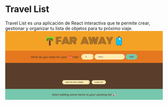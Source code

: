 # Travel List
Travel List es una aplicación de React interactiva que te permite crear, gestionar y organizar tu lista de objetos para tu próximo viaje.
![Travel List](https://github.com/A6u5/Travel-List/blob/main/public/Travel%20List.png)
